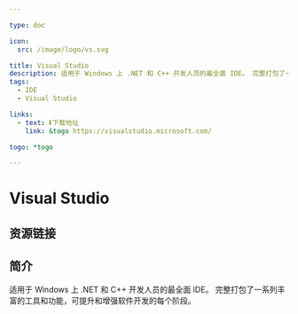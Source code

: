 ```yaml
---

type: doc

icon:
  src: /image/logo/vs.svg

title: Visual Studio
description: 适用于 Windows 上 .NET 和 C++ 开发人员的最全面 IDE。 完整打包了一系列丰富的工具和功能，可提升和增强软件开发的每个阶段。
tags:
  - IDE
  - Visual Studio

links:
  - text: ⏬下载地址
    link: &togo https://visualstudio.microsoft.com/

togo: *togo

---
```


<ShowLogo />

# Visual Studio

<ShowTags />

<ShowBreadcrumb />

## 资源链接

<ShowLinks />

## 简介

适用于 Windows 上 .NET 和 C++ 开发人员的最全面 IDE。 完整打包了一系列丰富的工具和功能，可提升和增强软件开发的每个阶段。
